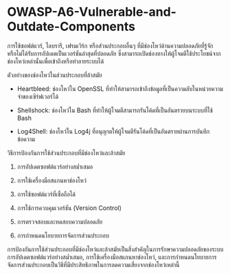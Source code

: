 # OWASP-A6-Vulnerable-and-Outdate-Components

การใช้ซอฟต์แวร์, ไลบรารี, เฟรมเวิร์ก หรือส่วนประกอบอื่นๆ ที่มีช่องโหว่ด้านความปลอดภัยที่รู้จัก หรือไม่ได้รับการอัปเดตเป็นเวอร์ชันล่าสุดที่ปลอดภัย ซึ่งสามารถเปิดช่องทางให้ผู้โจมตีใช้ประโยชน์จากช่องโหว่เหล่านั้นเพื่อเข้าถึงหรือทำลายระบบได้

ตัวอย่างของช่องโหว่ในส่วนประกอบที่ล้าสมัย

  -  Heartbleed: ช่องโหว่ใน OpenSSL ที่ทำให้สามารถเข้าถึงข้อมูลที่เป็นความลับในหน่วยความจำของเซิร์ฟเวอร์ได้

  -  Shellshock: ช่องโหว่ใน Bash ที่ทำให้ผู้โจมตีสามารถรันโค้ดที่เป็นอันตรายบนระบบที่ใช้ Bash

  -  Log4Shell: ช่องโหว่ใน Log4j ที่อนุญาตให้ผู้โจมตีรันโค้ดที่เป็นอันตรายผ่านการบันทึกข้อความ

วิธีการป้องกันการใช้ส่วนประกอบที่มีช่องโหว่และล้าสมัย

  1.  การอัปเดตซอฟต์แวร์อย่างสม่ำเสมอ

  2.  การใช้เครื่องมือสแกนหาช่องโหว่

  3.  การใช้ซอฟต์แวร์ที่เชื่อถือได้

  4.  การใช้การควบคุมเวอร์ชัน (Version Control)

  5.  การตรวจสอบและทดสอบความปลอดภัย

  6.  การกำหนดนโยบายการจัดการส่วนประกอบ

การป้องกันการใช้ส่วนประกอบที่มีช่องโหว่และล้าสมัยเป็นสิ่งสำคัญในการรักษาความปลอดภัยของระบบ การอัปเดตซอฟต์แวร์อย่างสม่ำเสมอ, การใช้เครื่องมือสแกนหาช่องโหว่, และการกำหนดนโยบายการจัดการส่วนประกอบเป็นวิธีที่มีประสิทธิภาพในการลดความเสี่ยงจากช่องโหว่เหล่านี้
